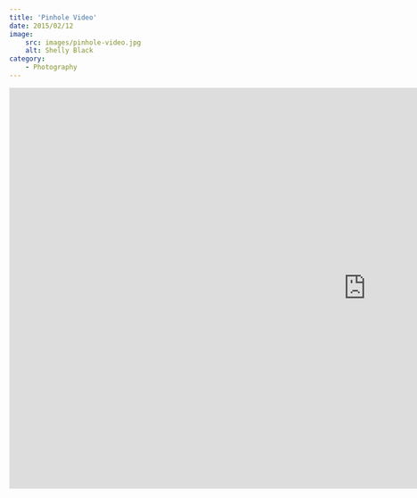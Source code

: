 ```yaml
---
title: 'Pinhole Video'
date: 2015/02/12
image:
    src: images/pinhole-video.jpg
    alt: Shelly Black
category:
    - Photography
---
```


<div class="video-container">
<iframe width="1280" height="720" src="https://www.youtube.com/embed/doJFZ_XA444" frameborder="0" allow="accelerometer; autoplay; encrypted-media; gyroscope; picture-in-picture" allowfullscreen></iframe>
</div>
